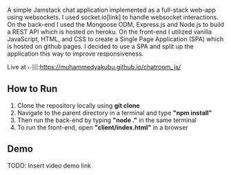 A simple Jamstack chat application implemented as a full-stack web-app using websockets. I used socket.io[link] to handle websocket interactions. 
On the back-end I used the Mongoose ODM, Express.js and Node.js to build a REST API which is hosted on heroku.
On the front-end I utilized vanilla JavaScript, HTML, and CSS to create a Single Page Application (SPA) which is hosted on github pages. I decided to use a SPA and split up the application this way to improve responsiveness.

Live at 👉🏽:https://muhammedyakubu.github.io/chatroom_js/ 

## How to Run
1. Clone the repository locally using __git clone__
2. Navigate to the parent directory in a terminal and type __"npm install"__
3. Then run the back-end by typing __"node ."__ in the same terminal 
4. To run the front-end, open __"client/index.html"__ in a browser

## Demo
TODO: Insert video demo link 
